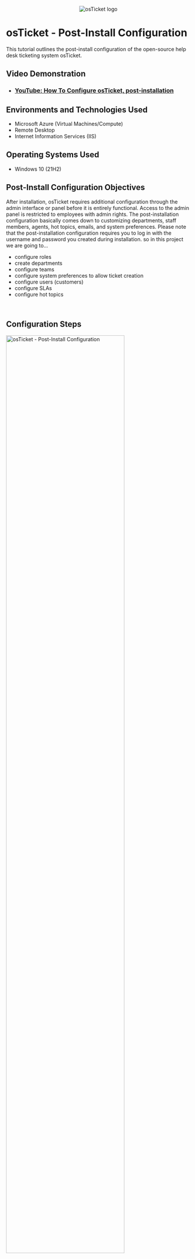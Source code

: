 <p align="center">
<img src="https://i.imgur.com/Clzj7Xs.png" alt="osTicket logo"/>
</p>

<h1>osTicket - Post-Install Configuration</h1>
This tutorial outlines the post-install configuration of the open-source help desk ticketing system osTicket.<br />


<h2>Video Demonstration</h2>

- ### [YouTube: How To Configure osTicket, post-installation](https://youtu.be/cixjGlPDswg)

<h2>Environments and Technologies Used</h2>

- Microsoft Azure (Virtual Machines/Compute)
- Remote Desktop
- Internet Information Services (IIS)

<h2>Operating Systems Used </h2>

- Windows 10</b> (21H2)

<h2>Post-Install Configuration Objectives</h2>
<p>
After installation, osTicket requires additional configuration through the admin interface or panel before it is entirely functional. Access to the admin panel is restricted to employees with admin rights. The post-installation configuration basically comes down to customizing departments, staff members, agents, hot topics, emails, and system preferences. Please note that the post-installation configuration requires you to log in with the username and password you created during installation. so in this project we are going to...
</p>

- configure roles
- create departments
- configure teams
- configure system preferences to allow ticket creation
- configure users (customers)
- configure SLAs
- configure hot topics

<br />

<h2>Configuration Steps</h2>

<p>
<img src="https://user-images.githubusercontent.com/131130119/233841551-6e4146d4-c5d0-4b39-8f17-575d86d3b36f.png" height="80%" width="80%" alt="osTicket - Post-Install Configuration"/>
</p>
<p>
This is the first page you see after logging into the osTicket admin panel
</p>

<h3>Step 1: Configure Roles</h3>
<p>
<img src="https://user-images.githubusercontent.com/131130119/233842402-6fc49201-491e-4e44-b573-24c007f97f9b.png" height="80%" width="80%" alt="osTicket - Post-Install Configuration"/>
</p>
<p>
Roles enable agents to have access to a particular department. So basically the are permission level granted to agents.
to creat and configure roles simply click on --> Admin Panel --> Agents --> Roles and --> Add New Role --> assign the role a name. example "Supreme Admin". 
 --> Add permssion. Permissions allow agents control within the help desk which are not Department specific access items.
</p>
<br />

<h3>Step 2: Configure Departments</h3>
<p>
<img src="https://user-images.githubusercontent.com/131130119/233845086-8e58ed8e-ae15-4794-947e-cef8581e6864.png" height="80%" width="80%" alt="osTicket - Post-Install Configuration"/>
</p>

<p>
 Departments allow the osTicket to route ticket in the help desk, each Department comprises of many setting.
To creat and configure department simply click on --> Admin Panel --> Agents --> Departments and --> Add New Department. Assign a name to the department. You can clearly see that there are many settings associated with the departmeent.
</p>
<br />

<h3>Step 3: Configure Teams</h3>
<p>
<img src="https://user-images.githubusercontent.com/131130119/233846758-7c8ba934-e143-489c-b58e-d68ae2c257a2.png" height="80%" width="80%" alt="osTicket - Post-Install Configuration"/>
</p>
<p>
Team ensures that the osTicket has the capabilites of pulling agents from different departments and organize them in the way they can handle a specific issue or user via a Help Topic or Ticket Filter. 
 To create a Team in your Admin Panel, locate the Agents tab, and click on Teams. Then click Add New Team on the right, and fill out the appropriate information. Then you will be able to add Agents to the team by clicking on their name from your list of Agents and checking the corresponding box next to the Team name you wish to add them at the bottom of the page. 
</p>
 <p>
 Practically click on --> Admin Panel --> Agents --> Add New Team.. Assign a name to the team, such as "Level I Support" and add members to the teaams. This will ensure agents work together
</p>
<br />

<h3>Step 4:  Configure Settings to - Allow anyone to create tickets</h3>
<p>
<img src="https://user-images.githubusercontent.com/131130119/234027782-fe3a8061-b097-4c86-a216-97e9e02db993.png" height="80%" width="80%" alt="osTicket - Post-Install Configuration"/>
</p>
<p>
This section allows you to create standards and rules for each user when ticket is created on the Help Desk. this helps to prevent random tickets and also it increases user accessibility level in the help desk. Here you can decide if registration is required for  end users before creating a ticket or otherwise. <br />
To configure this section, go to --> Admin Panel --> Settings --> User Settings  check --> Registration Required: Require registration and login to create tickets then --> save changes
</p>
<br />

<h3>Step 5: Configure Agents (workers)</h3>
<p>
<img src="https://user-images.githubusercontent.com/131130119/234033821-8ee99469-c231-4676-9cd9-10e240e2ff76.png" height="80%" width="80%" alt="osTicket - Post-Install Configuration"/>
</p>
<p>
Agents are basically someone who would respond and resolve tickets. So ensure that the help desk functions appropriately we have to give access to agents by assigning an agent to a primary department and given a Primary Role for the Tickets/Tasks routed to that department. The role of an agent can also be extended to other department by given them access to that department. 
 To create an Agent, Admin Panel --> Agents --> Add New. 
 </p>
<br />

 <h3>Step 6: Configure Users (customers)</h3>
<p>
<img src="https://user-images.githubusercontent.com/131130119/234054657-84e63bb2-200c-4d94-9a31-3d11adbd22a8.png" height="80%" width="80%" alt="osTicket - Post-Install Configuration"/>
</p>
<p>
 Users are ticket owners or creator of ticksts in the help desk. This section allows us to create end users. When a ticket is created in the help desk, the user is associated with their email address in the User Directory of the help desk. These users can as well be added or deleted from the directory.  Since users are associated to there email and ticket, deleting a user means you must also delete the ticket.
To create a user, go to --> Agemt Panel --> User --> Add user
 </p>
<br />
 
  <h3>Step 7: Configure SLA </h3>
<p>
<img src="https://user-images.githubusercontent.com/131130119/234063168-f7dee7e6-bfbe-48fb-b0ac-bddcde4ccc96.png" height="80%" width="80%" alt="osTicket - Post-Install Configuration"/>
</p>
<p>
SLAs otherwise know as Service Level Agreements provide the length of time in which the help desk Administrator expects tickets to be closed. This basically refers to the standard of service a customer can expect when working for my company.
It lays out what I can provide my customer as well as the timeline within which I will be delivering their services. 
 <br />
 To create SLAs --> Admin Panel -> Manage -> SLA --> Add New SLA Plan
 </p>
<br />

<h3>Step 8: Configure Help Topics </h3>
<p>
<img src="https://user-images.githubusercontent.com/131130119/234067758-8b66999f-825b-413d-bbec-37189be12d47.png" height="80%" width="80%" alt="osTicket - Post-Install Configuration"/>
</p>
<p>
Help Topics will help streamline your end-user’s help desk experience to ensure proper assignment and prompt response to the ticket.
 To add help topic go to --> Admin Panel -> Manage -> Help Topics
</p>
Thank You!

<br />
